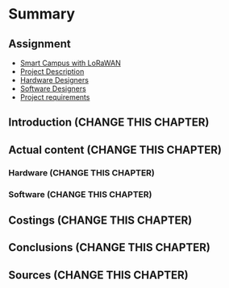 # Summary
<!-- 
* Building a Smart Campus
    * [Introduction](requirements/README.md)
    * [The Sensors](requirements/chapter1.md)
    * [LoRaWAN](requirements/lorawan.md)
        * [The Things Network](requirements/the-things-network.md)
    * [The Web Portal](requirements/the-web-portal.md)
    
* Smart Campus Project
    * [Redmine](requirements/redmine.md)
    * [Goals](requirements/goals.md)
    * [Iterations](requirements/iterations.md)
    * [Requirements](requirements/project-requirements.md)
 -->

## Assignment

* [Smart Campus with LoRaWAN](README.md)
* [Project Description](project/hardware-description.md)
* [Hardware Designers](project/hardware-designers.md)
* [Software Designers](project/task-description-of-the-software-designers.md)
* [Project requirements](project/project-requirements.md)

## Introduction \(CHANGE THIS CHAPTER\)

## Actual content \(CHANGE THIS CHAPTER\)

### Hardware \(CHANGE THIS CHAPTER\)

### Software \(CHANGE THIS CHAPTER\)

## Costings \(CHANGE THIS CHAPTER\)

## Conclusions \(CHANGE THIS CHAPTER\)

## Sources \(CHANGE THIS CHAPTER\)